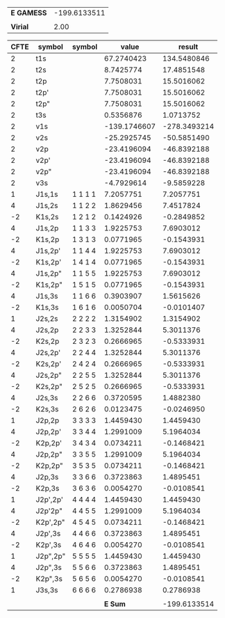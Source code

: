 <div class="grid-wrapper" id="integrals-table-12">

<div id="table1">

|              |              |
| ------------ | ------------ |
| **E GAMESS** | -199.6133511 |
|              |              |
| **Virial**   | 2.00         |

</div>

<div id="table2">

| CFTE | symbol   | symbol  | value        | result       |
| ---- | -------- | ------- | ------------ | ------------ |
| 2    | t1s      |         | 67.2740423   | 134.5480846  |
| 2    | t2s      |         | 8.7425774    | 17.4851548   |
| 2    | t2p      |         | 7.7508031    | 15.5016062   |
| 2    | t2p'     |         | 7.7508031    | 15.5016062   |
| 2    | t2p"     |         | 7.7508031    | 15.5016062   |
| 2    | t3s      |         | 0.5356876    | 1.0713752    |
| 2    | v1s      |         | -139.1746607 | -278.3493214 |
| 2    | v2s      |         | -25.2925745  | -50.5851490  |
| 2    | v2p      |         | -23.4196094  | -46.8392188  |
| 2    | v2p'     |         | -23.4196094  | -46.8392188  |
| 2    | v2p"     |         | -23.4196094  | -46.8392188  |
| 2    | v3s      |         | -4.7929614   | -9.5859228   |
| 1    | J1s,1s   | 1 1 1 1 | 7.2057751    | 7.2057751    |
| 4    | J1s,2s   | 1 1 2 2 | 1.8629456    | 7.4517824    |
| -2   | K1s,2s   | 1 2 1 2 | 0.1424926    | -0.2849852   |
| 4    | J1s,2p   | 1 1 3 3 | 1.9225753    | 7.6903012    |
| -2   | K1s,2p   | 1 3 1 3 | 0.0771965    | -0.1543931   |
| 4    | J1s,2p'  | 1 1 4 4 | 1.9225753    | 7.6903012    |
| -2   | K1s,2p'  | 1 4 1 4 | 0.0771965    | -0.1543931   |
| 4    | J1s,2p"  | 1 1 5 5 | 1.9225753    | 7.6903012    |
| -2   | K1s,2p"  | 1 5 1 5 | 0.0771965    | -0.1543931   |
| 4    | J1s,3s   | 1 1 6 6 | 0.3903907    | 1.5615626    |
| -2   | K1s,3s   | 1 6 1 6 | 0.0050704    | -0.0101407   |
| 1    | J2s,2s   | 2 2 2 2 | 1.3154902    | 1.3154902    |
| 4    | J2s,2p   | 2 2 3 3 | 1.3252844    | 5.3011376    |
| -2   | K2s,2p   | 2 3 2 3 | 0.2666965    | -0.5333931   |
| 4    | J2s,2p'  | 2 2 4 4 | 1.3252844    | 5.3011376    |
| -2   | K2s,2p'  | 2 4 2 4 | 0.2666965    | -0.5333931   |
| 4    | J2s,2p"  | 2 2 5 5 | 1.3252844    | 5.3011376    |
| -2   | K2s,2p"  | 2 5 2 5 | 0.2666965    | -0.5333931   |
| 4    | J2s,3s   | 2 2 6 6 | 0.3720595    | 1.4882380    |
| -2   | K2s,3s   | 2 6 2 6 | 0.0123475    | -0.0246950   |
| 1    | J2p,2p   | 3 3 3 3 | 1.4459430    | 1.4459430    |
| 4    | J2p,2p'  | 3 3 4 4 | 1.2991009    | 5.1964034    |
| -2   | K2p,2p'  | 3 4 3 4 | 0.0734211    | -0.1468421   |
| 4    | J2p,2p"  | 3 3 5 5 | 1.2991009    | 5.1964034    |
| -2   | K2p,2p"  | 3 5 3 5 | 0.0734211    | -0.1468421   |
| 4    | J2p,3s   | 3 3 6 6 | 0.3723863    | 1.4895451    |
| -2   | K2p,3s   | 3 6 3 6 | 0.0054270    | -0.0108541   |
| 1    | J2p',2p' | 4 4 4 4 | 1.4459430    | 1.4459430    |
| 4    | J2p'2p"  | 4 4 5 5 | 1.2991009    | 5.1964034    |
| -2   | K2p',2p" | 4 5 4 5 | 0.0734211    | -0.1468421   |
| 4    | J2p',3s  | 4 4 6 6 | 0.3723863    | 1.4895451    |
| -2   | K2p',3s  | 4 6 4 6 | 0.0054270    | -0.0108541   |
| 1    | J2p",2p" | 5 5 5 5 | 1.4459430    | 1.4459430    |
| 4    | J2p",3s  | 5 5 6 6 | 0.3723863    | 1.4895451    |
| -2   | K2p",3s  | 5 6 5 6 | 0.0054270    | -0.0108541   |
| 1    | J3s,3s   | 6 6 6 6 | 0.2786938    | 0.2786938    |
|      |          |         |              |              |
|      |          |         | **E Sum**    | -199.6133514 |

</div>

</div>

